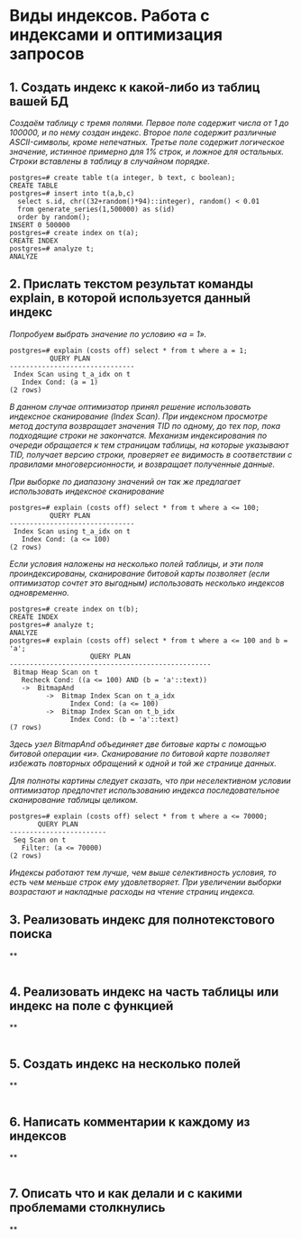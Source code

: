# Виды индексов. Работа с индексами и оптимизация запросов 
## 1. Создать индекс к какой-либо из таблиц вашей БД

*Cоздаём таблицу с тремя полями. Первое поле содержит числа от 1 до 100000, и по нему создан индекс. Второе поле содержит различные ASCII-символы, кроме непечатных. Третье поле содержит логическое значение, истинное примерно для 1% строк, и ложное для остальных. Строки вставлены в таблицу в случайном порядке.*
```
postgres=# create table t(a integer, b text, c boolean);
CREATE TABLE
postgres=# insert into t(a,b,c)
  select s.id, chr((32+random()*94)::integer), random() < 0.01
  from generate_series(1,500000) as s(id)
  order by random();
INSERT 0 500000
postgres=# create index on t(a);
CREATE INDEX
postgres=# analyze t;
ANALYZE
```
## 2. Прислать текстом результат команды explain, в которой используется данный индекс

*Попробуем выбрать значение по условию «a = 1».*
```
postgres=# explain (costs off) select * from t where a = 1;
          QUERY PLAN
-------------------------------
 Index Scan using t_a_idx on t
   Index Cond: (a = 1)
(2 rows)
```
*В данном случае оптимизатор принял решение использовать индексное сканирование (Index Scan). При индексном просмотре метод доступа возвращает значения TID по одному, до тех пор, пока подходящие строки не закончатся. Механизм индексирования по очереди обращается к тем страницам таблицы, на которые указывают TID, получает версию строки, проверяет ее видимость в соответствии с правилами многоверсионности, и возвращает полученные данные.*

*При выборке по диапазону значений он так же предлагает использовать индексное сканирование*
```
postgres=# explain (costs off) select * from t where a <= 100;
          QUERY PLAN
-------------------------------
 Index Scan using t_a_idx on t
   Index Cond: (a <= 100)
(2 rows)
```

*Если условия наложены на несколько полей таблицы, и эти поля проиндексированы, сканирование битовой карты позволяет (если оптимизатор сочтет это выгодным) использовать несколько индексов одновременно.*
```
postgres=# create index on t(b);
CREATE INDEX
postgres=# analyze t;
ANALYZE
postgres=# explain (costs off) select * from t where a <= 100 and b = 'a';
                    QUERY PLAN
--------------------------------------------------
 Bitmap Heap Scan on t
   Recheck Cond: ((a <= 100) AND (b = 'a'::text))
   ->  BitmapAnd
         ->  Bitmap Index Scan on t_a_idx
               Index Cond: (a <= 100)
         ->  Bitmap Index Scan on t_b_idx
               Index Cond: (b = 'a'::text)
(7 rows)
```

*Здесь узел BitmapAnd объединяет две битовые карты с помощью битовой операции «и». Сканирование по битовой карте позволяет избежать повторных обращений к одной и той же странице данных.*

*Для полноты картины следует сказать, что при неселективном условии оптимизатор предпочтет использованию индекса последовательное сканирование таблицы целиком.*
```
postgres=# explain (costs off) select * from t where a <= 70000;
       QUERY PLAN
------------------------
 Seq Scan on t
   Filter: (a <= 70000)
(2 rows)
```

*Индексы работают тем лучше, чем выше селективность условия, то есть чем меньше строк ему удовлетворяет. При увеличении выборки возрастают и накладные расходы на чтение страниц индекса.*

## 3. Реализовать индекс для полнотекстового поиска

**
```

```
## 4. Реализовать индекс на часть таблицы или индекс на поле с функцией

**
```

```
## 5. Создать индекс на несколько полей

**
```

```
## 6. Написать комментарии к каждому из индексов

**
```

```
## 7. Описать что и как делали и с какими проблемами столкнулись

**
